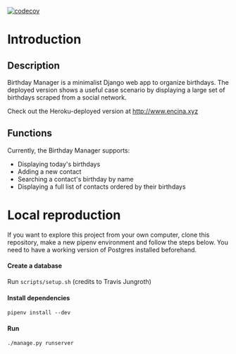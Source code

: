 [![codecov](https://codecov.io/gh/joencina/birthday_manager/branch/master/graph/badge.svg?token=SA86H36CCQ)](https://codecov.io/gh/joencina/birthday_manager)
# Introduction

## Description
Birthday Manager is a minimalist Django web app to organize birthdays. The deployed version shows a useful case 
scenario by displaying a large set of birthdays scraped from a social network.

Check out the Heroku-deployed version at http://www.encina.xyz

## Functions

Currently, the Birthday Manager supports:
- Displaying today's birthdays
- Adding a new contact
- Searching a contact's birthday by name
- Displaying a full list of contacts ordered by their birthdays


# Local reproduction

If you want to explore this project from your own computer, clone this repository, make a new pipenv environment and follow the steps below.
You need to have a working version of Postgres installed beforehand.

#### Create a database
Run `scripts/setup.sh` (credits to Travis Jungroth)

#### Install dependencies
    pipenv install --dev
    
#### Run
    ./manage.py runserver